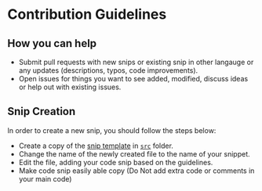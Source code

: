 # Contribution Guidelines

## How you can help

- Submit pull requests with new snips or existing snip in other langauge or any updates (descriptions, typos, code improvements).
- Open issues for things you want to see added, modified, discuss ideas or help out with existing issues.

## Snip Creation
In order to create a new snip, you should follow the steps below:

- Create a copy of the [snip template](template.md) in [`src`](src/) folder.
- Change the name of the newly created file to the name of your snippet.
- Edit the file, adding your code snip based on the guidelines.
- Make code snip easily able copy (Do Not add extra code or comments in your main code)
